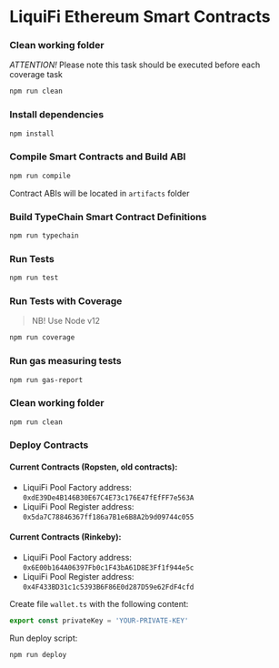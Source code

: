 # LiquiFi Ethereum Smart Contracts


### Clean working folder

*ATTENTION!* Please note this task should be executed before each coverage task
```sh
npm run clean
```


### Install dependencies
```sh
npm install
```

### Compile Smart Contracts and Build ABI
```sh
npm run compile
```

Contract ABIs will be located in `artifacts` folder

### Build TypeChain Smart Contract Definitions
```sh
npm run typechain
```

### Run Tests
```sh
npm run test
```

### Run Tests with Coverage
> NB! Use Node v12
```sh
npm run coverage
```

### Run gas measuring tests
```sh
npm run gas-report
```

### Clean working folder
```sh
npm run clean
```



### Deploy Contracts
#### Current Contracts (Ropsten, old contracts):
- LiquiFi Pool Factory address: `0xdE39De4B146B30E67C4E73c176E47fEfFF7e563A`
- LiquiFi Pool Register address: `0x5da7C78846367ff186a7B1e6B8A2b9d09744c055`

#### Current Contracts (Rinkeby):
- LiquiFi Pool Factory address: `0x6E00b164A06397Fb0c1F43bA61D8E3Ff1f944e5c`
- LiquiFi Pool Register address: `0x4F433BD31c1c5393B6F86E0d287D59e62FdF4cfd`

Create file `wallet.ts` with the following content:
```ts
export const privateKey = 'YOUR-PRIVATE-KEY'
```

Run deploy script:

```sh
npm run deploy
```


